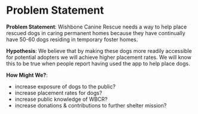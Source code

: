 # Problem Statement


**Problem Statement**: Wishbone Canine Rescue needs a way to help place rescued dogs in caring permanent homes because they have continually have 50-60 dogs residing in temporary foster homes.

**Hypothesis**: We believe that by making these dogs more readily accessible for potential adopters we will achieve higher placement rates.  We will know this to be true when people report having used the app to help place dogs. 

**How Might We?**: 

* increase exposure of dogs to the public?
* increase placement rates for dogs?
* increase public knowledge of WBCR?
* increase donations & contributions to further shelter mission?
